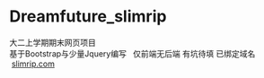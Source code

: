 # Dreamfuture_slimrip
大二上学期期末网页项目  
基于Bootstrap与少量Jquery编写  
仅前端无后端 有坑待填
已绑定域名  [slimrip.com](https://slimrip.com/)
